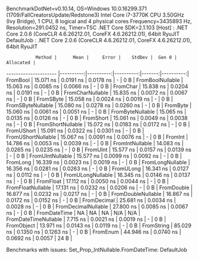 
BenchmarkDotNet=v0.10.14, OS=Windows 10.0.16299.371 (1709/FallCreatorsUpdate/Redstone3)
Intel Core i7-3770K CPU 3.50GHz (Ivy Bridge), 1 CPU, 8 logical and 4 physical cores
Frequency=3435893 Hz, Resolution=291.0452 ns, Timer=TSC
.NET Core SDK=2.1.103
  [Host]     : .NET Core 2.0.6 (CoreCLR 4.6.26212.01, CoreFX 4.6.26212.01), 64bit RyuJIT
  DefaultJob : .NET Core 2.0.6 (CoreCLR 4.6.26212.01, CoreFX 4.6.26212.01), 64bit RyuJIT


               Method |      Mean |     Error |    StdDev |  Gen 0 | Allocated |
--------------------- |----------:|----------:|----------:|-------:|----------:|
             FromBool | 15.071 ns | 0.0191 ns | 0.0178 ns |      - |       0 B |
     FromBoolNullable | 15.063 ns | 0.0085 ns | 0.0066 ns |      - |       0 B |
             FromChar | 15.838 ns | 0.0204 ns | 0.0191 ns |      - |       0 B |
     FromCharNullable | 15.835 ns | 0.0072 ns | 0.0067 ns |      - |       0 B |
            FromSByte | 15.058 ns | 0.0024 ns | 0.0019 ns |      - |       0 B |
    FromSByteNullable | 15.080 ns | 0.0278 ns | 0.0260 ns |      - |       0 B |
             FromByte | 15.060 ns | 0.0061 ns | 0.0051 ns |      - |       0 B |
     FromByteNullable | 15.065 ns | 0.0135 ns | 0.0126 ns |      - |       0 B |
            FromShort | 15.061 ns | 0.0049 ns | 0.0038 ns |      - |       0 B |
    FromShortNullable | 15.072 ns | 0.0183 ns | 0.0172 ns |      - |       0 B |
           FromUShort | 15.091 ns | 0.0322 ns | 0.0301 ns |      - |       0 B |
   FromUShortNullable | 15.067 ns | 0.0091 ns | 0.0076 ns |      - |       0 B |
              FromInt | 14.786 ns | 0.0053 ns | 0.0039 ns |      - |       0 B |
      FromIntNullable | 14.083 ns | 0.0265 ns | 0.0235 ns |      - |       0 B |
             FromUInt | 15.577 ns | 0.0157 ns | 0.0139 ns |      - |       0 B |
     FromUIntNullable | 15.577 ns | 0.0099 ns | 0.0092 ns |      - |       0 B |
             FromLong | 16.339 ns | 0.0023 ns | 0.0019 ns |      - |       0 B |
     FromLongNullable | 16.356 ns | 0.0281 ns | 0.0263 ns |      - |       0 B |
            FromULong | 16.341 ns | 0.0127 ns | 0.0112 ns |      - |       0 B |
    FromULongNullable | 16.345 ns | 0.0146 ns | 0.0137 ns |      - |       0 B |
            FromFloat | 17.112 ns | 0.0050 ns | 0.0044 ns |      - |       0 B |
    FromFloatNullable | 17.131 ns | 0.0232 ns | 0.0206 ns |      - |       0 B |
           FromDouble | 16.877 ns | 0.0232 ns | 0.0217 ns |      - |       0 B |
   FromDoubleNullable | 16.867 ns | 0.0172 ns | 0.0152 ns |      - |       0 B |
          FromDecimal | 25.681 ns | 0.0034 ns | 0.0028 ns |      - |       0 B |
  FromDecimalNullable | 27.800 ns | 0.0085 ns | 0.0067 ns |      - |       0 B |
         FromDateTime |        NA |        NA |        NA |    N/A |       N/A |
 FromDateTimeNullable |  7.715 ns | 0.0021 ns | 0.0019 ns |      - |       0 B |
           FromObject | 13.971 ns | 0.0143 ns | 0.0119 ns |      - |       0 B |
           FromString | 85.029 ns | 0.1350 ns | 0.1263 ns |      - |       0 B |
             FromEnum | 44.946 ns | 0.0740 ns | 0.0692 ns | 0.0057 |      24 B |

Benchmarks with issues:
  Set_Prop_IntNullable.FromDateTime: DefaultJob
